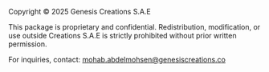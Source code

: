 Copyright © 2025 Genesis Creations S.A.E

This package is proprietary and confidential. Redistribution, modification, or use outside Creations S.A.E is strictly prohibited without prior written permission.

For inquiries, contact: mohab.abdelmohsen@genesiscreations.co